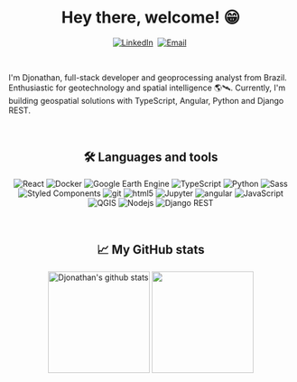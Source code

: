 <p>
  <h1 align="center"><b> Hey there, welcome! 😁</b></h1>
</p>
<p align="center">
  <a href="https://www.linkedin.com/in/d-goulart/"><img src="https://img.shields.io/badge/linkedin-%230077B5.svg?&style=for-the-badge&logo=linkedin&logoColor=white" alt="LinkedIn" /></a>&nbsp;
  <a href="mailto:djonathan.goulart@gmail.com"><img src="https://img.shields.io/badge/-Mail-FFFFFF?style=for-the-badge&logo=gmail&logoColor=DD0031" alt="Email" /></a>&nbsp;
</p>
<br />

<p>
  I'm Djonathan, full-stack developer and geoprocessing analyst from Brazil. Enthusiastic for geotechnology and spatial intelligence 🌎🛰. Currently, I'm building geospatial solutions with TypeScript, Angular, Python and Django REST.
</p>
<br />

<h2 align="center">🛠 Languages and tools</h2>

<p align="center">
  <img alt="React" src="https://img.shields.io/badge/-React-45b8d8?style=flat&logo=react&logoColor=white" />
  <img alt="Docker" src="https://img.shields.io/badge/-Docker-46a2f1?style=flat&logo=docker&logoColor=white" />
  <img alt="Google Earth Engine" src="https://img.shields.io/badge/-Google_Earth_Engine-46a2f1.svg?style=flat&logoColor=white" />
  <img alt="TypeScript" src="https://img.shields.io/badge/-TypeScript-007ACC?style=flat&logo=typescript&logoColor=white" />
  <img alt="Python" src="https://img.shields.io/badge/-Python-2B5B84?style=flat&logo=python&logoColor=white" />
  <img alt="Sass" src="https://img.shields.io/badge/-Sass-CC6699?style=flat&logo=sass&logoColor=white" />
  <img alt="Styled Components" src="https://img.shields.io/badge/-Styled_Components-db7092?style=flat&logo=styled-components&logoColor=white" />
  <img alt="git" src="https://img.shields.io/badge/-Git-F05032?style=flat&logo=git&logoColor=white" />
  <img alt="html5" src="https://img.shields.io/badge/-HTML5-E34F26?style=flat&logo=html5&logoColor=white" />
  <img alt="Jupyter" src="https://img.shields.io/badge/-Jupyter-E34F26?style=flat&logo=jupyter&logoColor=white" />
  <img alt="angular" src="https://img.shields.io/badge/-Angular-DD0031?style=flat&logo=angular&logoColor=white" />
  <img alt="JavaScript" src="https://img.shields.io/badge/-JavaScript-F7DF1E?style=flat&logo=javascript&logoColor=white" />
  <img alt="QGIS" src="https://img.shields.io/badge/-QGIS-108300?style=flat&logo=qgis&logoColor=white" />
  <img alt="Nodejs" src="https://img.shields.io/badge/-Nodejs-43853d?style=flat&logo=Node.js&logoColor=white" />
  <img alt="Django REST" src="https://img.shields.io/badge/-Django_REST-0C4B33?style=flat&logo=django&logoColor=white" />
</p>
<br />

<h2 align="center">📈 My GitHub stats</h2>

<p align="center">
  <img height="180em" src="https://github-readme-stats.vercel.app/api?username=goulartdev&show_icons=true&include_all_commits=true&count_private=true&theme=vue-dark" alt="Djonathan's github stats"/>
  <img height="180em" src="https://github-readme-stats.vercel.app/api/top-langs/?username=goulartdev&layout=compact&langs_count=7&theme=vue-dark&hide=jupyter%20notebook"/>
</p>

<!--
**goulartdev/goulartdev** is a ✨ _special_ ✨ repository because its `README.md` (this file) appears on your GitHub profile.

Here are some ideas to get you started:

- 🔭 I’m currently working on ...
- 🌱 I’m currently learning ...
- 👯 I’m looking to collaborate on ...
- 🤔 I’m looking for help with ...
- 💬 Ask me about ...
- 📫 How to reach me: ...
- 😄 Pronouns: ...
- ⚡ Fun fact: ...
-->
